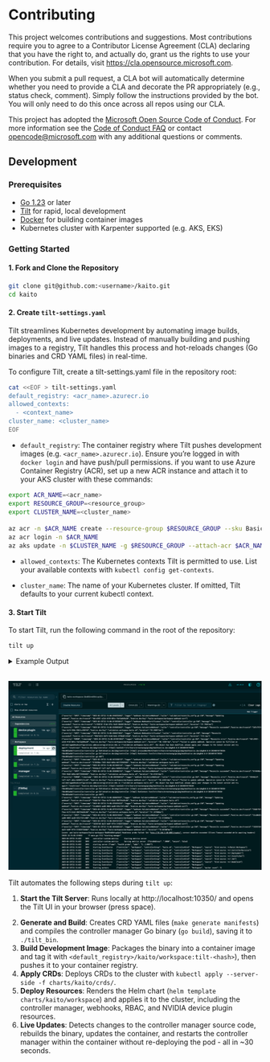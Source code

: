 # Contributing

This project welcomes contributions and suggestions.  Most contributions require you to agree to a
Contributor License Agreement (CLA) declaring that you have the right to, and actually do, grant us
the rights to use your contribution. For details, visit <https://cla.opensource.microsoft.com>.

When you submit a pull request, a CLA bot will automatically determine whether you need to provide
a CLA and decorate the PR appropriately (e.g., status check, comment). Simply follow the instructions
provided by the bot. You will only need to do this once across all repos using our CLA.

This project has adopted the [Microsoft Open Source Code of Conduct](https://opensource.microsoft.com/codeofconduct/).
For more information see the [Code of Conduct FAQ](https://opensource.microsoft.com/codeofconduct/faq/) or
contact [opencode@microsoft.com](mailto:opencode@microsoft.com) with any additional questions or comments.

## Development

### Prerequisites

- [Go 1.23](https://go.dev/doc/install) or later
- [Tilt](https://tilt.dev/) for rapid, local development
- [Docker](https://docs.docker.com/get-started/get-docker/) for building container images
- Kubernetes cluster with Karpenter supported (e.g. AKS, EKS)

### Getting Started

#### 1. Fork and Clone the Repository

```bash
git clone git@github.com:<username>/kaito.git
cd kaito
```

#### 2. Create `tilt-settings.yaml`

Tilt streamlines Kubernetes development by automating image builds, deployments, and live updates. Instead of manually building and pushing images to a registry, Tilt handles this process and hot-reloads changes (Go binaries and CRD YAML files) in real-time.

To configure Tilt, create a tilt-settings.yaml file in the repository root:

```bash
cat <<EOF > tilt-settings.yaml
default_registry: <acr_name>.azurecr.io
allowed_contexts:
  - <context_name>
cluster_name: <cluster_name>
EOF
```

- `default_registry`: The container registry where Tilt pushes development images (e.g. `<acr_name>.azurecr.io`). Ensure you’re logged in with `docker login` and have push/pull permissions.
if you want to use Azure Container Registry (ACR), set up a new ACR instance and attach it to your AKS cluster with these commands:

```bash
export ACR_NAME=<acr_name>
export RESOURCE_GROUP=<resource_group>
export CLUSTER_NAME=<cluster_name>

az acr -n $ACR_NAME create --resource-group $RESOURCE_GROUP --sku Basic
az acr login -n $ACR_NAME
az aks update -n $CLUSTER_NAME -g $RESOURCE_GROUP --attach-acr $ACR_NAME
```

- `allowed_contexts`: The Kubernetes contexts Tilt is permitted to use. List your available contexts with `kubectl config get-contexts`.

- `cluster_name`: The name of your Kubernetes cluster. If omitted, Tilt defaults to your current kubectl context.

#### 3. Start Tilt

To start Tilt, run the following command in the root of the repository:

```bash
tilt up
```

<details>
<summary>Example Output</summary>

<!-- markdown-link-check-disable -->

```bash
Tilt started on http://localhost:10350/
v0.34.0, built 2025-03-11

(space) to open the browser
(s) to stream logs (--stream=true)
(t) to open legacy terminal mode (--legacy=true)
(ctrl-c) to exit
Opening browser: http://localhost:10350/
```

<!-- markdown-link-check-enable -->

</details>

<br/>

![Tilt UI](../img/tilt.png)

Tilt automates the following steps during `tilt up`:

<!-- markdown-link-check-disable -->
1. **Start the Tilt Server**: Runs locally at http://localhost:10350/ and opens the Tilt UI in your browser (press space).
<!-- markdown-link-check-enable -->
2. **Generate and Build**: Creates CRD YAML files (`make generate manifests`) and compiles the controller manager Go binary (`go build`), saving it to `./tilt_bin`.
3. **Build Development Image**: Packages the binary into a container image and tag it with `<default_registry>/kaito/workspace:tilt-<hash>`), then pushes it to your container registry.
4. **Apply CRDs**: Deploys CRDs to the cluster with `kubectl apply --server-side -f charts/kaito/crds/`.
5. **Deploy Resources**: Renders the Helm chart (`helm template charts/kaito/workspace`) and applies it to the cluster, including the controller manager, webhooks, RBAC, and NVIDIA device plugin resources.
6. **Live Updates**: Detects changes to the controller manager source code, rebuilds the binary, updates the container, and restarts the controller manager within the container without re-deploying the pod - all in ~30 seconds.
